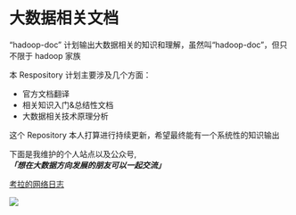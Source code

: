 # 大数据相关文档

“hadoop-doc” 计划输出大数据相关的知识和理解，虽然叫“hadoop-doc”，但只不限于 hadoop 家族

本 Respository 计划主要涉及几个方面：

* 官方文档翻译
* 相关知识入门&总结性文档
* 大数据相关技术原理分析

这个 Repository 本人打算进行持续更新，希望最终能有一个系统性的知识输出

下面是我维护的个人站点以及公众号,_**「想在大数据方向发展的朋友可以一起交流」**_

[考拉的网络日志][1]

![][2]

[1]: https://www.kooola.com
[2]: https://www.kooola.com/upload/2018/10/ujbuli4uu6ipiobr7bspkrmqdc.jpg
